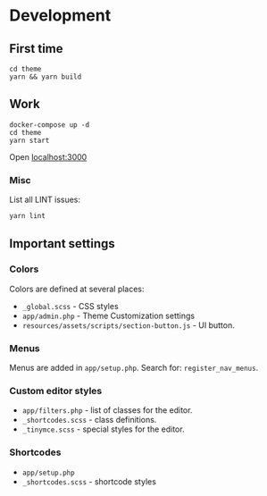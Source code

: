 # Development

## First time

```
cd theme
yarn && yarn build
```

## Work

```
docker-compose up -d
cd theme
yarn start
```

Open [localhost:3000](http://localhost:3000)

### Misc

List all LINT issues:

```bash
yarn lint
```

## Important settings

### Colors

Colors are defined at several places:

+ `_global.scss` - CSS styles
+  `app/admin.php` - Theme Customization settings
+ `resources/assets/scripts/section-button.js` - UI button.

### Menus

Menus are added in `app/setup.php`. Search for: `register_nav_menus`.

### Custom editor styles

+ `app/filters.php` - list of classes for the editor.
+ `_shortcodes.scss` - class definitions.
+ `_tinymce.scss` - special styles for the editor.

### Shortcodes

+ `app/setup.php`
+ `_shortcodes.scss` - shortcode styles
